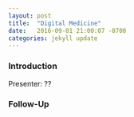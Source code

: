 ```yaml
---
layout: post
title:  "Digital Medicine"
date:   2016-09-01 21:00:07 -0700
categories: jekyll update
---
```


### Introduction

Presenter: ??

### Follow-Up



